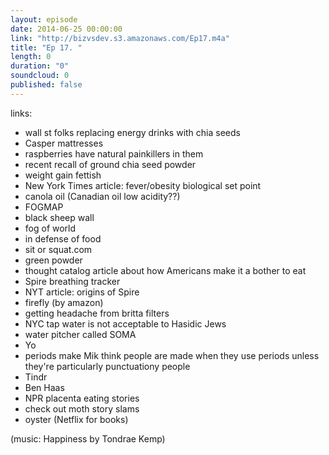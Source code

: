 ```yaml
---
layout: episode
date: 2014-06-25 00:00:00
link: "http://bizvsdev.s3.amazonaws.com/Ep17.m4a"
title: "Ep 17. "
length: 0
duration: "0"
soundcloud: 0
published: false
---
```


links:

- wall st folks replacing energy drinks with chia seeds
- Casper mattresses
- raspberries have natural painkillers in them
- recent recall of ground chia seed powder
- weight gain fettish
- New York Times article: fever/obesity biological set point
- canola oil (Canadian oil low acidity??)
- FOGMAP
- black sheep wall
- fog of world
- in defense of food
- sit or squat.com
- green powder
- thought catalog article about how Americans make it a bother to eat
- Spire breathing tracker
- NYT article: origins of Spire
- firefly (by amazon)
- getting headache from britta filters
- NYC tap water is not acceptable to Hasidic Jews
- water pitcher called SOMA
- Yo
- periods make Mik think people are made when they use periods unless they're particularly punctuationy people
- Tindr
- Ben Haas
- NPR placenta eating stories
- check out moth story slams
- oyster (Netflix for books)


(music: Happiness by Tondrae Kemp)
